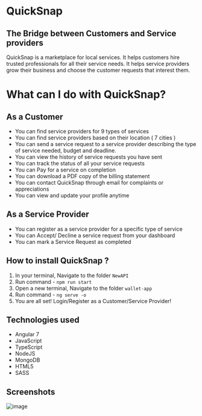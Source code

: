 # QuickSnap 
## The Bridge between Customers and Service providers

QuickSnap is a marketplace for local services. It helps customers hire trusted professionals for all their service needs. It helps service providers grow their business and choose the customer requests that interest them.

# What can I do with QuickSnap?

## As a Customer
- You can find service providers for 9 types of services
- You can find service providers based on their location ( 7 cities )
- You can send a service request to a service provider describing the type of service needed, budget and deadline.
- You can view the history of service requests you have sent
- You can track the status of all your service requests
- You can Pay for a service on completion
- You can download a PDF copy of the billing statement
- You can contact QuickSnap through email for complaints or appreciations
- You can view and update your profile anytime

## As a Service Provider
- You can register as a service provider for a specific type of service
- You can Accept/ Decline a service request from your dashboard
- You can mark a Service Request as completed

## How to install QuickSnap ?
1. In your terminal, Navigate to the folder `NewAPI`
2. Run command - `npm run start`
3. Open a new terminal, Navigate to the folder `wallet-app`
4. Run command - `ng serve -o`
5. You are all set! Login/Register as a Customer/Service Provider!

## Technologies used 
- Angular 7
- JavaScript
- TypeScript
- NodeJS
- MongoDB
- HTML5
- SASS

## Screenshots

![image](https://user-images.githubusercontent.com/48415852/97131945-d335b400-171b-11eb-83d0-bb98a2b2be57.png)



